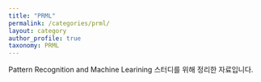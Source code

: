 ```yaml
---
title: "PRML"
permalink: /categories/prml/
layout: category
author_profile: true
taxonomy: PRML
---
```


Pattern Recognition and Machine Learining 스터디를 위해 정리한 자료입니다.